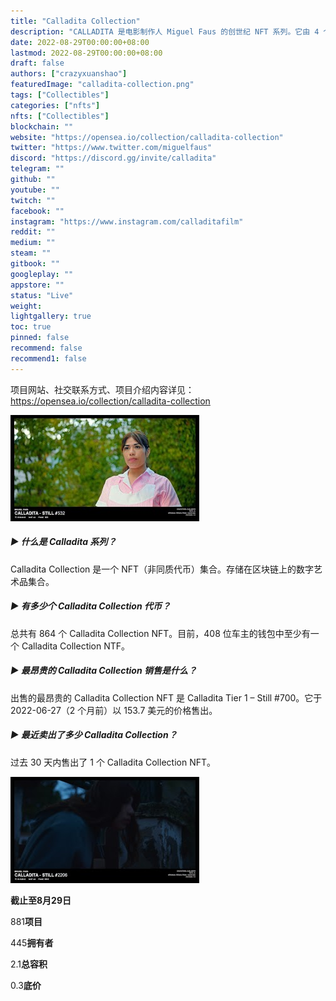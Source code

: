 ```yaml
---
title: "Calladita Collection"
description: "CALLADITA 是电影制作人 Miguel Faus 的创世纪 NFT 系列。它由 4 个层级的 2.400 个 NFT 组成。这些 NFT 销售的所有收益将用于资助 Miguel 的第一部长篇电影 CALLADITA。所有实用程序和完整的 T&C 都可以在项目的网站上找到。"
date: 2022-08-29T00:00:00+08:00
lastmod: 2022-08-29T00:00:00+08:00
draft: false
authors: ["crazyxuanshao"]
featuredImage: "calladita-collection.png"
tags: ["Collectibles"]
categories: ["nfts"]
nfts: ["Collectibles"]
blockchain: ""
website: "https://opensea.io/collection/calladita-collection"
twitter: "https://www.twitter.com/miguelfaus"
discord: "https://discord.gg/invite/calladita"
telegram: ""
github: ""
youtube: ""
twitch: ""
facebook: ""
instagram: "https://www.instagram.com/calladitafilm"
reddit: ""
medium: ""
steam: ""
gitbook: ""
googleplay: ""
appstore: ""
status: "Live"
weight: 
lightgallery: true
toc: true
pinned: false
recommend: false
recommend1: false
---
```

项目网站、社交联系方式、项目介绍内容详见：https://opensea.io/collection/calladita-collection

![unnamed](unnamed.png)

##### ▶ 什么是 Calladita 系列？

Calladita Collection 是一个 NFT（非同质代币）集合。存储在区块链上的数字艺术品集合。

##### ▶ 有多少个 Calladita Collection 代币？

总共有 864 个 Calladita Collection NFT。目前，408 位车主的钱包中至少有一个 Calladita Collection NTF。

##### ▶ 最昂贵的 Calladita Collection 销售是什么？

出售的最昂贵的 Calladita Collection NFT 是 Calladita Tier 1 – Still #700。它于 2022-06-27（2 个月前）以 153.7 美元的价格售出。

##### ▶ 最近卖出了多少 Calladita Collection？

过去 30 天内售出了 1 个 Calladita Collection NFT。

![dasnid](dasnid.png)

**截止至8月29日**

881**项目**

445**拥有者**

2.1**总容积**

0.3**底价**